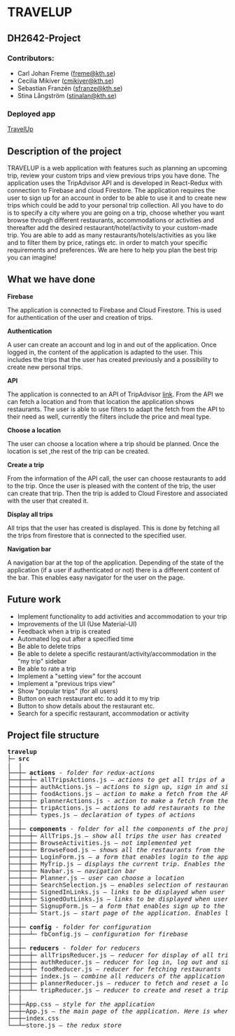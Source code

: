 # TRAVELUP

## DH2642-Project

### Contributors:

* Carl Johan Freme (freme@kth.se)
* Cecilia Mikiver (cmikiver@kth.se)
* Sebastian Franzén (sfranze@kth.se)
* Stina Långström (stinalan@kth.se)

### Deployed app
[TravelUp](https://travelup-2fcd0.web.app/)

## Description of the project
TRAVELUP is a web application with features such as planning an upcoming trip, review your custom trips and view previous trips you have done. The application uses the TripAdvisor API and is developed in React-Redux with connection to Firebase and cloud Firestore. The application requires the user to sign up for an account in order to be able to use it and to create new trips which could be add to your personal trip collection. All you have to do is to specify a city where you are going on a trip, choose whether you want browse through different restaurants, accommodations or activities and thereafter add the desired restaurant/hotel/activity to your custom-made trip. You are able to add as many restaurants/hotels/activities as you like and to filter them by price, ratings etc. in order to match your specific requirements and preferences. We are here to help you plan the best trip you can imagine!

## What we have done

**Firebase**

The application is connected to Firebase and Cloud Firestore. This is used for authentication of the user and creation of trips.


**Authentication**

A user can create an account and log in and out of the application. Once logged in, the content of the application is adapted to the user. This includes the trips that the user has created previously and a possibility to create new personal trips.


**API**

The application is connected to an API of TripAdvisor [link](https://rapidapi.com/apidojo/api/tripadvisor1/details?fbclid=IwAR05QjbZPHZCQecy0d58nhEFwCk_gh7uu8JMXMtuPlHP7gjsxdXLF1kQVAk). From the API we can fetch a location and from that location the application shows restaurants. The user is able to use filters to adapt the fetch from the API to their need as well, currently the filters include the price and meal type.


**Choose a location**

The user can choose a location where a trip should be planned. Once the location is set ,the rest of the trip can be created.


**Create a trip**

From the information of the API call, the user can choose restaurants to add to the trip. Once the user is pleased with the content of the trip, the user can create that trip. Then the trip is added to Cloud Firestore and associated with the user that created it.


**Display all trips**

All trips that the user has created is displayed. This is done by fetching all the trips from firestore that is connected to the specified user.


**Navigation bar**

A navigation bar at the top of the application. Depending of the state of the application (if a user if authenticated or not) there is a different content of the bar. This enables easy navigator for the user on the page.


## Future work

* Implement functionality to add activities and accommodation to your trip
* Improvements of the UI (Use Material-UI)
* Feedback when a trip is created
* Automated log out after a specified time
* Be able to delete trips
* Be able to delete a specific restaurant/activity/accommodation in the "my trip" sidebar
* Be able to rate a trip
* Implement a "setting view" for the account
* Implement a "previous trips view"
* Show "popular trips" (for all users)
* Button on each restaurant etc. to add it to my trip
* Button to show details about the restaurant etc.
* Search for a specific restaurant, accommodation or activity


## Project file structure
<pre>
<b>travelup</b>
├─ <b>src</b>
|  |
├──┼─ <b>actions</b> - <i>folder for redux-actions</i>
├──┼──┼─ allTripsActions.js – <i>actions to get all trips of a user from Cloud Firestore</i>
├──┼──┼─ authActions.js – <i>actions to sign up, sign in and sign out for a user</i>
├──┼──┼─ foodActions.js – <i>action to make a fetch from the API to get restaurants</i>
├──┼──┼─ plannerActions.js - <i>action to make a fetch from the API to get location id from the wanted location</i>
├──┼──┼─ tripActions.js – <i>actions to add restaurants to the trip and action to add the entire trip the database. When the entire trip is added, the current trip is reset</i>
├──┼──┴─ types.js – <i>declaration of types of actions</i>
|  |
├──┼─ <b>components</b> - <i>folder for all the components of the project</i>
├──┼──┼─ AllTrips.js – <i>show all trips the user has created</i>
├──┼──┼─ BrowseActivities.js – <i>not implemented yet</i>
├──┼──┼─ BrowseFood.js – <i>shows all the restaurants from the fetch. Enables filtering of restaurants as well</i>
├──┼──┼─ LoginForm.js – <i>a form that enables login to the application</i>
├──┼──┼─ MyTrip.js – <i>displays the current trip. Enables the creation of the trip if a button is clicked</i>
├──┼──┼─ Navbar.js – <i>navigation bar</i>
├──┼──┼─ Planner.js – <i>user can choose a location</i>
├──┼──┼─ SearchSelection.js – <i>enables selection of restaurants, accommodation (not implemented yet) and activities (not implemented yet)</i>
├──┼──┼─ SignedInLinks.js – <i>links to be displayed when user is sign in</i>
├──┼──┼─ SignedOutLinks.js – <i>links to be displayed when user is signed out</i>
├──┼──┼─ SignupForm.js – <i>a form that enables sign up to the application</i>
├──┼──┴─ Start.js – <i>start page of the application. Enables log in or sign up. Users is redirected immediately if already signed in.</i>
|  |
├──┼─ <b>config</b> - <i>folder for configuration</i>
├──┼──┴─ fbConfig.js – <i>configuration for firebase</i>
|  |
├──┼─ <b>reducers</b> - <i>folder for reducers </i>
├──┼──┼─ allTripsReducer.js – <i>reducer for display of all trips of a user</i>
├──┼──┼─ authReducer.js – <i>reducer for log in, log out and sign up</i>
├──┼──┼─ foodReducer.js – <i>reducer for fetching restaurants</i>
├──┼──┼─ index.js – <i>combine all reducers of the application</i>
├──┼──┼─ plannerReducer.js – <i>reducer to fetch and reset a location</i>
├──┼──┴─ tripReducer.js – <i>reducer to create and reset a trip</i>
|  |
├──┼─App.css – <i>style for the application</i>
├──┼─App.js – <i>the main page of the application. Here is where the routing occurs</i>
├──┼─index.css
└──┴─store.js – <i>the redux store</i>
</pre>
